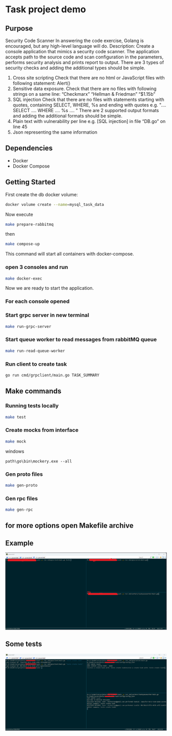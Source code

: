 # Task project demo

## Purpose
Security Code Scanner
In answering the code exercise, Golang is encouraged, but any high-level language will do.
Description:
Create a console application that mimics a security code scanner.
The application accepts path to the source code and scan configuration in the parameters, performs
security analysis and prints report to output.
There are 3 types of security checks and adding the additional types should be simple.
1) Cross site scripting
Check that there are no html or JavaScript files with following statement:
Alert()
2) Sensitive data exposure.
Check that there are no files with following strings on a same line:
“Checkmarx” “Hellman & Friedman” “$1.15b”
3) SQL injection
Check that there are no files
with statements starting with quotes, containing SELECT, WHERE, %s and ending with quotes
e.g. "…. SELECT …. WHERE …. %s …. "
There are 2 supported output formats and adding the additional formats should be simple.
1) Plain text with vulnerability per line e.g. [SQL injection] in file “DB.go” on line 45
2) Json representing the same information

## Dependencies
- Docker
- Docker Compose

## Getting Started

First create the db docker volume:
```bash
docker volume create --name=mysql_task_data
```

Now execute

```bash
make prepare-rabbitmq
```

then

```bash
make compose-up
```

This command will start all containers with docker-compose.

### open 3 consoles and run
```bash
make docker-exec
```

Now we are ready to start the application.

### For each console opened

### Start grpc server in new terminal
```bash
make run-grpc-server
```

### Start queue worker to read messages from rabbitMQ queue
```bash
make run-read-queue-worker
```

### Run client to create task
```bash
go run cmd/grpclient/main.go TASK_SUMMARY
```

## Make commands

### Running tests locally
```bash
make test
```
### Create mocks from interface
```bash
make mock
```

windows
```
path\go\bin\mockery.exe --all
```

### Gen proto files
```bash
make gen-proto
```

### Gen rpc files
```bash
make gen-rpc
```

## for more options open Makefile archive

## Example

![alt text](https://github.com/fgmaia/task/blob/master/how_to_test_console.png?raw=true)

## Some tests

![alt text](https://github.com/fgmaia/task/blob/master/how_to_test_console1.png?raw=true)